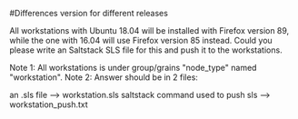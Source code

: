 #Differences version for different releases

All workstations with Ubuntu 18.04 will be installed with Firefox version 89, while the one with 16.04 will
use Firefox version 85 instead. Could you please write an Saltstack SLS file for this and push it to the workstations.

Note 1: All workstations is under group/grains "node_type" named "workstation".
Note 2: Answer should be in 2 files:

an .sls file --> workstation.sls
saltstack command used to push sls --> workstation_push.txt

